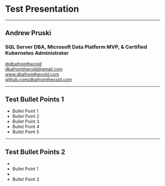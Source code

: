 # Test Presentation

---

## Andrew Pruski

### SQL Server DBA, Microsoft Data Platform MVP, & Certified Kubernetes Administrator
<!-- .slide: style="text-align: left;"> -->
<i class="fab fa-twitter"></i><a href="https://twitter.com/dbafromthecold">  @dbafromthecold</a><br>
<i class="fas fa-envelope"></i>  dbafromthecold@gmail.com<br>
<i class="fab fa-wordpress"></i>  www.dbafromthecold.com<br>
<i class="fab fa-github"></i><a href="https://github.com/dbafromthecold">  github.com/dbafromthecold.com</a>

---

## Test Bullet Points 1

- Bullet Point 1
- Bullet Point 2
- Bullet Point 3
- Bullet Point 4
- Bullet Point 5

---

## Test Bullet Points 2

<ul>
    <li class="fragment">
        <li>Bullet Point 1</li>
    </li>
    <li class="fragment">
        <li>Bullet Point 2</li>
    </li>
</ul>